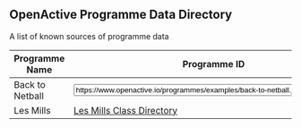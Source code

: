## OpenActive Programme Data Directory
A list of known sources of programme data

| Programme Name                 | Programme ID                                                                                                                                          |
|--------------------------------|-------------------------------------------------------------------------------------------------------------------------------------------------------|
| Back to Netball                | <input type="text" id="name" name="name" value="https://www.openactive.io/programmes/examples/back-to-netball.json" style="width: 500px;" readonly /> |
| Les Mills                      | [Les Mills Class Directory](https://www.openactive.io/les-mills-programme-page-example/)                                                                                                                         |

